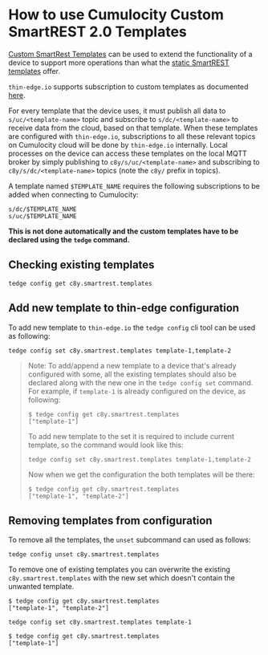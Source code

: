 # How to use Cumulocity Custom SmartREST 2.0 Templates

[Custom SmartRest Templates](https://cumulocity.com/guides/reference/smartrest-two) can be used to extend the functionality of a device to support more operations than what the [static SmartREST templates](https://cumulocity.com/guides/reference/smartrest-two/#mqtt-static-templates) offer.

`thin-edge.io` supports subscription to custom templates as documented [here](https://cumulocity.com/guides/users-guide/device-management/#smartrest-templates).

For every template that the device uses, it must publish all data to `s/uc/<template-name>` topic and subscribe to `s/dc/<template-name>` to receive data from the cloud, based on that template.
When these templates are configured with `thin-edge.io`, subscriptions to all these relevant topics on Cumulocity cloud will be done by `thin-edge.io` internally.
Local processes on the device can access these templates on the local MQTT broker by simply publishing to `c8y/s/uc/<template-name>` and subscribing to `c8y/s/dc/<template-name>` topics (note the `c8y/` prefix in topics).

A template named `$TEMPLATE_NAME` requires the following subscriptions to be added when connecting to Cumulocity:

```plain
s/dc/$TEMPLATE_NAME
s/uc/$TEMPLATE_NAME
```

**This is not done automatically and the custom templates have to be declared using the `tedge` command.**

## Checking existing templates

```shell
tedge config get c8y.smartrest.templates
```

## Add new template to thin-edge configuration

To add new template to `thin-edge.io` the `tedge config` cli tool can be used as following:

```shell
tedge config set c8y.smartrest.templates template-1,template-2
```

> Note: To add/append a new template to a device that's already configured with some, all the existing templates should also be declared along with the new one in the `tedge config set` command.
> For example, if `template-1` is already configured on the device, as following:
>
> ```shell
> $ tedge config get c8y.smartrest.templates
> ["template-1"]
> ```
>
> To add new template to the set it is required to include current template, so the command would look like this:
>
> ```shell
> tedge config set c8y.smartrest.templates template-1,template-2
> ```
>
> Now when we get the configuration the both templates will be there:
>
> ```shell
> $ tedge config get c8y.smartrest.templates
> ["template-1", "template-2"]
> ```

## Removing templates from configuration

To remove all the templates, the `unset` subcommand can used as follows:

```shell
tedge config unset c8y.smartrest.templates
```

To remove one of existing templates you can overwrite the existing `c8y.smartrest.templates` with the new set which doesn't contain the unwanted template.

```shell
$ tedge config get c8y.smartrest.templates
["template-1", "template-2"]
```

```shell
tedge config set c8y.smartrest.templates template-1
```

```shell
$ tedge config get c8y.smartrest.templates
["template-1"]
```
